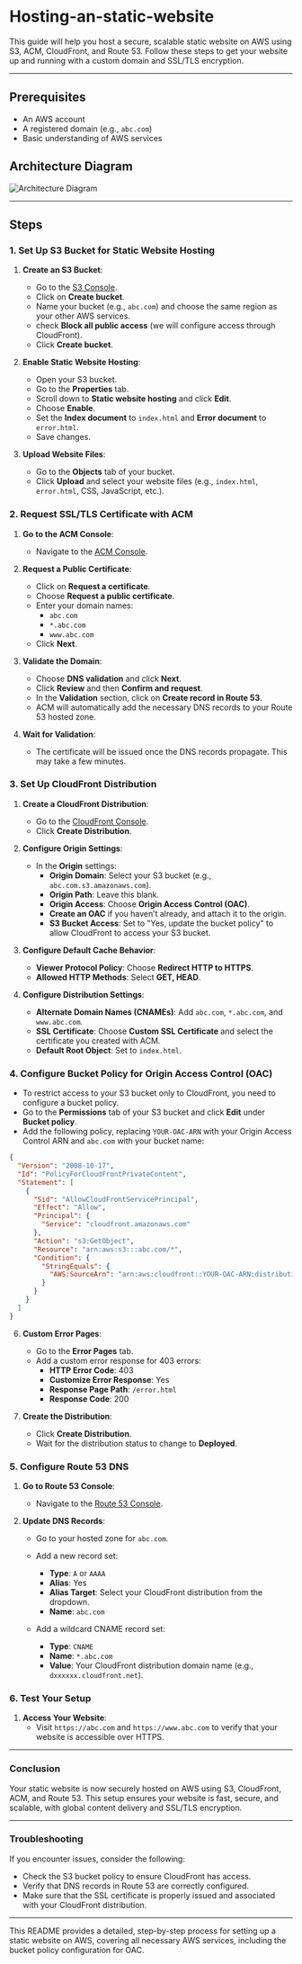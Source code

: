 # Hosting-an-static-website

This guide will help you host a secure, scalable static website on AWS using S3, ACM, CloudFront, and Route 53. Follow these steps to get your website up and running with a custom domain and SSL/TLS encryption.

---

## Prerequisites

- An AWS account
- A registered domain (e.g., `abc.com`)
- Basic understanding of AWS services

## Architecture Diagram

![Architecture Diagram](https://d1tcczg8b21j1t.cloudfront.net/strapi-assets/s3_diagram_cloudfront_acm_route53_c2a411d6a4.png)

---

## Steps

### 1. Set Up S3 Bucket for Static Website Hosting

1. **Create an S3 Bucket**:
   - Go to the [S3 Console](https://s3.console.aws.amazon.com/s3/home).
   - Click on **Create bucket**.
   - Name your bucket (e.g., `abc.com`) and choose the same region as your other AWS services.
   - check **Block all public access** (we will configure access through CloudFront).
   - Click **Create bucket**.

2. **Enable Static Website Hosting**:
   - Open your S3 bucket.
   - Go to the **Properties** tab.
   - Scroll down to **Static website hosting** and click **Edit**.
   - Choose **Enable**.
   - Set the **Index document** to `index.html` and **Error document** to `error.html`.
   - Save changes.

3. **Upload Website Files**:
   - Go to the **Objects** tab of your bucket.
   - Click **Upload** and select your website files (e.g., `index.html`, `error.html`, CSS, JavaScript, etc.).

### 2. Request SSL/TLS Certificate with ACM

1. **Go to the ACM Console**:
   - Navigate to the [ACM Console](https://console.aws.amazon.com/acm/home).

2. **Request a Public Certificate**:
   - Click on **Request a certificate**.
   - Choose **Request a public certificate**.
   - Enter your domain names:
     - `abc.com`
     - `*.abc.com`
     - `www.abc.com`
   - Click **Next**.

3. **Validate the Domain**:
   - Choose **DNS validation** and click **Next**.
   - Click **Review** and then **Confirm and request**.
   - In the **Validation** section, click on **Create record in Route 53**.
   - ACM will automatically add the necessary DNS records to your Route 53 hosted zone.

4. **Wait for Validation**:
   - The certificate will be issued once the DNS records propagate. This may take a few minutes.

### 3. Set Up CloudFront Distribution

1. **Create a CloudFront Distribution**:
   - Go to the [CloudFront Console](https://console.aws.amazon.com/cloudfront/home).
   - Click **Create Distribution**.

2. **Configure Origin Settings**:
   - In the **Origin** settings:
     - **Origin Domain**: Select your S3 bucket (e.g., `abc.com.s3.amazonaws.com`).
     - **Origin Path**: Leave this blank.
     - **Origin Access**: Choose **Origin Access Control (OAC)**.
     - **Create an OAC** if you haven’t already, and attach it to the origin.
     - **S3 Bucket Access**: Set to "Yes, update the bucket policy" to allow CloudFront to access your S3 bucket.

3. **Configure Default Cache Behavior**:
   - **Viewer Protocol Policy**: Choose **Redirect HTTP to HTTPS**.
   - **Allowed HTTP Methods**: Select **GET, HEAD**.

4. **Configure Distribution Settings**:
   - **Alternate Domain Names (CNAMEs)**: Add `abc.com`, `*.abc.com`, and `www.abc.com`.
   - **SSL Certificate**: Choose **Custom SSL Certificate** and select the certificate you created with ACM.
   - **Default Root Object**: Set to `index.html`.

### 4. Configure Bucket Policy for Origin Access Control (OAC)
   - To restrict access to your S3 bucket only to CloudFront, you need to configure a bucket policy.
   - Go to the **Permissions** tab of your S3 bucket and click **Edit** under **Bucket policy**.
   - Add the following policy, replacing `YOUR-OAC-ARN` with your Origin Access Control ARN and `abc.com` with your bucket name:

   ```json
   {
     "Version": "2008-10-17",
     "Id": "PolicyForCloudFrontPrivateContent",
     "Statement": [
       {
         "Sid": "AllowCloudFrontServicePrincipal",
         "Effect": "Allow",
         "Principal": {
           "Service": "cloudfront.amazonaws.com"
         },
         "Action": "s3:GetObject",
         "Resource": "arn:aws:s3:::abc.com/*",
         "Condition": {
           "StringEquals": {
             "AWS:SourceArn": "arn:aws:cloudfront::YOUR-OAC-ARN:distribution/*"
           }
         }
       }
     ]
   }
   ```

6. **Custom Error Pages**:
   - Go to the **Error Pages** tab.
   - Add a custom error response for 403 errors:
     - **HTTP Error Code**: 403
     - **Customize Error Response**: Yes
     - **Response Page Path**: `/error.html`
     - **Response Code**: 200

6. **Create the Distribution**:
   - Click **Create Distribution**.
   - Wait for the distribution status to change to **Deployed**.

### 5. Configure Route 53 DNS

1. **Go to Route 53 Console**:
   - Navigate to the [Route 53 Console](https://console.aws.amazon.com/route53/home).

2. **Update DNS Records**:
   - Go to your hosted zone for `abc.com`.
   - Add a new record set:
     - **Type**: `A` or `AAAA`
     - **Alias**: Yes
     - **Alias Target**: Select your CloudFront distribution from the dropdown.
     - **Name**: `abc.com`

   - Add a wildcard CNAME record set:
     - **Type**: `CNAME`
     - **Name**: `*.abc.com`
     - **Value**: Your CloudFront distribution domain name (e.g., `dxxxxxx.cloudfront.net`).

### 6. Test Your Setup

1. **Access Your Website**:
   - Visit `https://abc.com` and `https://www.abc.com` to verify that your website is accessible over HTTPS.

---

### Conclusion

Your static website is now securely hosted on AWS using S3, CloudFront, ACM, and Route 53. This setup ensures your website is fast, secure, and scalable, with global content delivery and SSL/TLS encryption.

---

### Troubleshooting

If you encounter issues, consider the following:
- Check the S3 bucket policy to ensure CloudFront has access.
- Verify that DNS records in Route 53 are correctly configured.
- Make sure that the SSL certificate is properly issued and associated with your CloudFront distribution.

---

This README provides a detailed, step-by-step process for setting up a static website on AWS, covering all necessary AWS services, including the bucket policy configuration for OAC.
